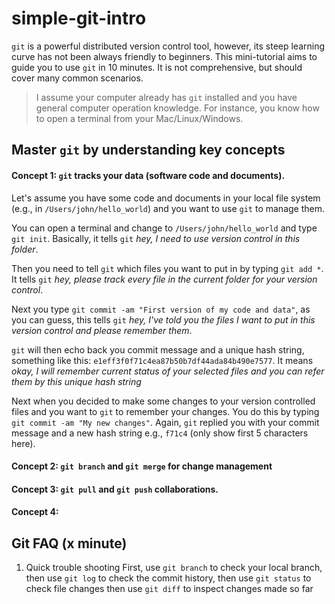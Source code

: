 # simple-git-intro

`git` is a powerful distributed version control tool, however, its steep learning curve has not been always friendly to beginners.
This mini-tutorial aims to guide you to use `git` in 10 minutes. It is not comprehensive, but should cover many common scenarios.

> I assume your computer already has `git` installed and you have general computer operation knowledge. For instance, you know how to open a terminal from your Mac/Linux/Windows.

## Master `git` by understanding key concepts
#### Concept 1: `git` tracks your data (software code and documents).
Let's assume you have some code and documents in your local file system (e.g., in `/Users/john/hello_world`) and you want to use `git` to manage them.

You can open a terminal and change to `/Users/john/hello_world` and type
`git init`. Basically, it tells `git` _hey, I need to use version control in this folder_.

Then you need to tell `git` which files you want to put in by typing `git add *`.
It tells `git` _hey, please track every file in the current folder for your version control_.

Next you type `git commit -am "First version of my code and data"`, as you can guess, this tells `git` _hey, I've told you the files I want to put in this version control and please remember them_.

`git` will then echo back you commit message and a unique hash string,
something like this: `e1eff3f0f71c4ea87b50b7df44ada84b490e7577`.
It means _okay, I will remember current status of your selected files and you can refer them by this unique hash string_

Next when you decided to make some changes to your version controlled files and you want to `git` to remember your changes. You do this by typing `git commit -am "My new changes"`.
Again, `git` replied you with your commit message and a new hash string e.g., `f71c4` (only show first 5 characters here).


#### Concept 2: `git branch` and `git merge` for change management

 
#### Concept 3: `git pull` and `git push` collaborations.


#### Concept 4: 



## Git FAQ (x minute)
1. Quick trouble shooting
First, use `git branch` to check your local branch,
then use `git log` to check the commit history,
then use `git status` to check file changes
then use `git diff` to inspect changes made so far


